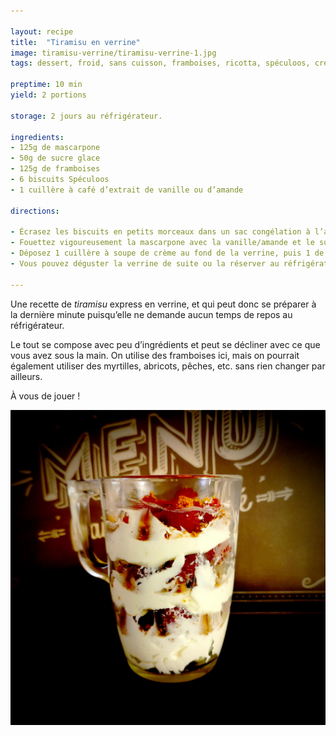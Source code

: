 ```yaml
---

layout: recipe
title:  "Tiramisu en verrine"
image: tiramisu-verrine/tiramisu-verrine-1.jpg
tags: dessert, froid, sans cuisson, framboises, ricotta, spéculoos, crémeux, express, rapide

preptime: 10 min
yield: 2 portions

storage: 2 jours au réfrigérateur.

ingredients:
- 125g de mascarpone
- 50g de sucre glace
- 125g de framboises 
- 6 biscuits Spéculoos
- 1 cuillère à café d’extrait de vanille ou d’amande

directions:

- Écrasez les biscuits en petits morceaux dans un sac congélation à l’aide d'un rouleau à pâtisserie ou d’un verre/bol puis réservez.
- Fouettez vigoureusement la mascarpone avec la vanille/amande et le sucre glace pendant 3–4 minutes ou jusqu’à obtenir une crème bien lisse. 
- Déposez 1 cuillère à soupe de crème au fond de la verrine, puis 1 de biscuits émiettés, puis ajoutez quelques framboises par dessus. Répétez l’opération jusqu’à épuisement de la crème. 
- Vous pouvez déguster la verrine de suite ou la réserver au réfrigérateur. 

---
```


Une recette de <i lang="en">tiramisu</i> express en verrine, et qui peut donc se préparer à la dernière minute puisqu’elle ne demande aucun temps de repos au réfrigérateur.

Le tout se compose avec peu d’ingrédients et peut se décliner avec ce que vous avez sous la main. On utilise des framboises ici, mais on pourrait également utiliser des myrtilles, abricots, pêches, etc. sans rien changer par ailleurs.

À vous de jouer&nbsp;!

![On voit bien toutes les couches, et le biscuit Speculoos apporte un croquant que le biscuit à la cuillère n’apportera pas.](../images/tiramisu-verrine/tiramisu-verrine-2.jpg)